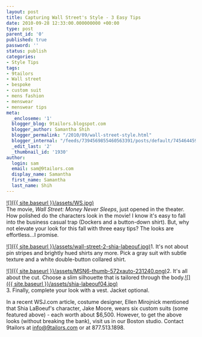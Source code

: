 ```yaml
---
layout: post
title: Capturing Wall Street's Style - 3 Easy Tips
date: 2010-09-28 12:33:00.000000000 +00:00
type: post
parent_id: '0'
published: true
password: ''
status: publish
categories:
- Style Tips
tags:
- 9tailors
- Wall street
- bespoke
- custom suit
- mens fashion
- menswear
- menswear tips
meta:
  _encloseme: '1'
  blogger_blog: 9tailors.blogspot.com
  blogger_author: Samantha Shih
  blogger_permalink: "/2010/09/wall-street-style.html"
  blogger_internal: "/feeds/7394569855460563391/posts/default/7454644599504700804"
  _edit_last: '2'
  _thumbnail_id: '1930'
author:
  login: sam
  email: sam@9tailors.com
  display_name: Samantha
  first_name: Samantha
  last_name: Shih
---
```

[![]({{ site.baseurl }}/assets/WS.jpg)](http://frothygirlz.com/wp-content/uploads/2010/09/WS.jpg)  
The movie, _Wall Street: Money Never Sleeps_, just opened in the theater. How polished do the characters look in the movie! I know it's easy to fall into the business casual trap (Dockers and a button-down shirt). But, why not elevate your look for this fall with three easy tips? The looks are effortless...I promise.

[![]({{ site.baseurl }}/assets/wall-street-2-shia-labeouf.jpg)](http://0.tqn.com/d/movies/1/0/O/C/W/wall-street-2-shia-labeouf.jpg)1\. It's not about pin stripes and brightly hued shirts any more. Pick a gray suit with subtle texture and a white double-button collared shirt.

[![]({{ site.baseurl }}/assets/MSN6-thumb-572xauto-231240.png)](http://www.chicagonow.com/blogs/chicago-infashion/assets_c/2010/09/MSN6-thumb-572xauto-231240.png)2\. It's all about the cut. Choose a slim silhouette that is tailored through the body.[![]({{ site.baseurl }}/assets/shia-labeouf04.jpg)](http://www.gq.com/images/style/2010/03/shia-labeouf/shia-labeouf04.jpg)  
3\. Finally, complete your look with a vest. Jacket optional.

In a recent WSJ.com article, costume designer, Ellen Mirojnick mentioned that Shia LaBoeuf's character, Jake Moore, wears six custom suits (some featured above) - each worth about $6,500. However, to get the above looks (without breaking the bank), visit us in our Boston studio. Contact 9tailors at info@9tailors.com or at 877.513.1898.